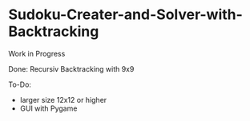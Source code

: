 # Sudoku-Creater-and-Solver-with-Backtracking
Work in Progress

Done:
  Recursiv Backtracking with 9x9
  
  
To-Do:
  - larger size 12x12 or higher
  - GUI with Pygame
